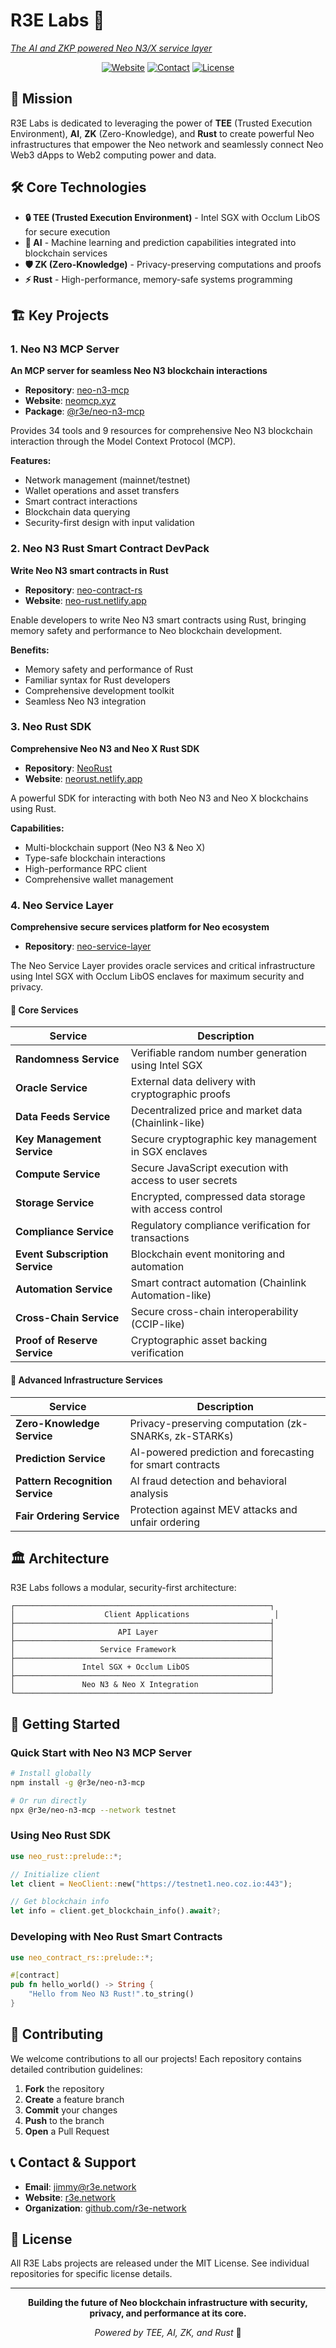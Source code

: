 # R3E Labs 🚀

[*The AI and ZKP powered Neo N3/X service layer*](https://r3e-network.netlify.app)

<div align="center">

[![Website](https://img.shields.io/badge/Website-r3e.network-blue)](https://r3e.network)
[![Contact](https://img.shields.io/badge/Contact-jimmy%40r3e.network-green)](mailto:jimmy@r3e.network)
[![License](https://img.shields.io/badge/License-MIT-yellow.svg)](https://opensource.org/licenses/MIT)

</div>

## 🎯 Mission

R3E Labs is dedicated to leveraging the power of **TEE** (Trusted Execution Environment), **AI**, **ZK** (Zero-Knowledge), and **Rust** to create powerful Neo infrastructures that empower the Neo network and seamlessly connect Neo Web3 dApps to Web2 computing power and data.

## 🛠️ Core Technologies

- **🔒 TEE (Trusted Execution Environment)** - Intel SGX with Occlum LibOS for secure execution
- **🤖 AI** - Machine learning and prediction capabilities integrated into blockchain services
- **🛡️ ZK (Zero-Knowledge)** - Privacy-preserving computations and proofs
- **⚡ Rust** - High-performance, memory-safe systems programming

## 🏗️ Key Projects

### 1. Neo N3 MCP Server
**An MCP server for seamless Neo N3 blockchain interactions**

- **Repository**: [neo-n3-mcp](https://github.com/r3e-network/neo-n3-mcp)
- **Website**: [neomcp.xyz](https://neomcp.xyz)
- **Package**: [@r3e/neo-n3-mcp](https://www.npmjs.com/package/@r3e/neo-n3-mcp)

Provides 34 tools and 9 resources for comprehensive Neo N3 blockchain interaction through the Model Context Protocol (MCP).

**Features:**
- Network management (mainnet/testnet)
- Wallet operations and asset transfers
- Smart contract interactions
- Blockchain data querying
- Security-first design with input validation

### 2. Neo N3 Rust Smart Contract DevPack
**Write Neo N3 smart contracts in Rust**

- **Repository**: [neo-contract-rs](https://github.com/r3e-network/neo-contract-rs)
- **Website**: [neo-rust.netlify.app](https://neo-rust.netlify.app)

Enable developers to write Neo N3 smart contracts using Rust, bringing memory safety and performance to Neo blockchain development.

**Benefits:**
- Memory safety and performance of Rust
- Familiar syntax for Rust developers
- Comprehensive development toolkit
- Seamless Neo N3 integration

### 3. Neo Rust SDK
**Comprehensive Neo N3 and Neo X Rust SDK**

- **Repository**: [NeoRust](https://github.com/r3e-network/NeoRust)
- **Website**: [neorust.netlify.app](https://neorust.netlify.app)

A powerful SDK for interacting with both Neo N3 and Neo X blockchains using Rust.

**Capabilities:**
- Multi-blockchain support (Neo N3 & Neo X)
- Type-safe blockchain interactions
- High-performance RPC client
- Comprehensive wallet management

### 4. Neo Service Layer
**Comprehensive secure services platform for Neo ecosystem**

- **Repository**: [neo-service-layer](https://github.com/r3e-network/neo-service-layer)

The Neo Service Layer provides oracle services and critical infrastructure using Intel SGX with Occlum LibOS enclaves for maximum security and privacy.

#### 🔧 Core Services

| Service | Description |
|---------|-------------|
| **Randomness Service** | Verifiable random number generation using Intel SGX |
| **Oracle Service** | External data delivery with cryptographic proofs |
| **Data Feeds Service** | Decentralized price and market data (Chainlink-like) |
| **Key Management Service** | Secure cryptographic key management in SGX enclaves |
| **Compute Service** | Secure JavaScript execution with access to user secrets |
| **Storage Service** | Encrypted, compressed data storage with access control |
| **Compliance Service** | Regulatory compliance verification for transactions |
| **Event Subscription Service** | Blockchain event monitoring and automation |
| **Automation Service** | Smart contract automation (Chainlink Automation-like) |
| **Cross-Chain Service** | Secure cross-chain interoperability (CCIP-like) |
| **Proof of Reserve Service** | Cryptographic asset backing verification |

#### 🧠 Advanced Infrastructure Services

| Service | Description |
|---------|-------------|
| **Zero-Knowledge Service** | Privacy-preserving computation (zk-SNARKs, zk-STARKs) |
| **Prediction Service** | AI-powered prediction and forecasting for smart contracts |
| **Pattern Recognition Service** | AI fraud detection and behavioral analysis |
| **Fair Ordering Service** | Protection against MEV attacks and unfair ordering |

## 🏛️ Architecture

R3E Labs follows a modular, security-first architecture:

```
┌─────────────────────────────────────────────────────────┐
│                    Client Applications                   │
├─────────────────────────────────────────────────────────┤
│                       API Layer                         │
├─────────────────────────────────────────────────────────┤
│                   Service Framework                     │
├─────────────────────────────────────────────────────────┤
│               Intel SGX + Occlum LibOS                  │
├─────────────────────────────────────────────────────────┤
│               Neo N3 & Neo X Integration                │
└─────────────────────────────────────────────────────────┘
```

## 🚀 Getting Started

### Quick Start with Neo N3 MCP Server
```bash
# Install globally
npm install -g @r3e/neo-n3-mcp

# Or run directly
npx @r3e/neo-n3-mcp --network testnet
```

### Using Neo Rust SDK
```rust
use neo_rust::prelude::*;

// Initialize client
let client = NeoClient::new("https://testnet1.neo.coz.io:443");

// Get blockchain info
let info = client.get_blockchain_info().await?;
```

### Developing with Neo Rust Smart Contracts
```rust
use neo_contract_rs::prelude::*;

#[contract]
pub fn hello_world() -> String {
    "Hello from Neo N3 Rust!".to_string()
}
```

## 🤝 Contributing

We welcome contributions to all our projects! Each repository contains detailed contribution guidelines:

1. **Fork** the repository
2. **Create** a feature branch
3. **Commit** your changes
4. **Push** to the branch
5. **Open** a Pull Request

## 📞 Contact & Support

- **Email**: [jimmy@r3e.network](mailto:jimmy@r3e.network)
- **Website**: [r3e.network](https://r3e.network)
- **Organization**: [github.com/r3e-network](https://github.com/r3e-network)

## 📄 License

All R3E Labs projects are released under the MIT License. See individual repositories for specific license details.

---

<div align="center">

**Building the future of Neo blockchain infrastructure with security, privacy, and performance at its core.**

*Powered by TEE, AI, ZK, and Rust* 🦀

</div> 
